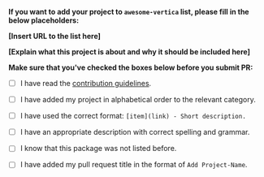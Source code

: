 **If you want to add your project to `awesome-vertica` list, please fill in the below placeholders:**

**[Insert URL to the list here]**

**[Explain what this project is about and why it should be included here]**

**Make sure that you've checked the boxes below before you submit PR:**
- [ ] I have read the [contribution guidelines](CONTRIBUTING.md).
- [ ] I have added my project in alphabetical order to the relevant category.
- [ ] I have used the correct format: `[item](link) - Short description.`
- [ ] I have an appropriate description with correct spelling and grammar.
- [ ] I know that this package was not listed before.
- [ ] I have added my pull request title in the format of `Add Project-Name`.

